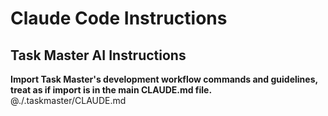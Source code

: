 # Claude Code Instructions

## Task Master AI Instructions

**Import Task Master's development workflow commands and guidelines, treat as if
import is in the main CLAUDE.md file.** @./.taskmaster/CLAUDE.md
